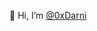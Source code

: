 🖖 Hi, I’m [@0xDarni](https://twitter.com/0xDarni)

<!---
- 👀 I’m interested in ...
- 🌱 I’m currently learning ...
- 💞️ I’m looking to collaborate on ...
- 📫 How to reach me ...

0xDarni/0xDarni is a ✨ special ✨ repository because its `README.md` (this file) appears on your GitHub profile.
You can click the Preview link to take a look at your changes.
--->
